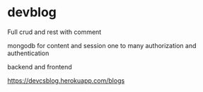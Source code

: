 # devblog
Full crud and rest with comment

mongodb for content and session
one to many
authorization and authentication

backend and frontend

https://devcsblog.herokuapp.com/blogs

